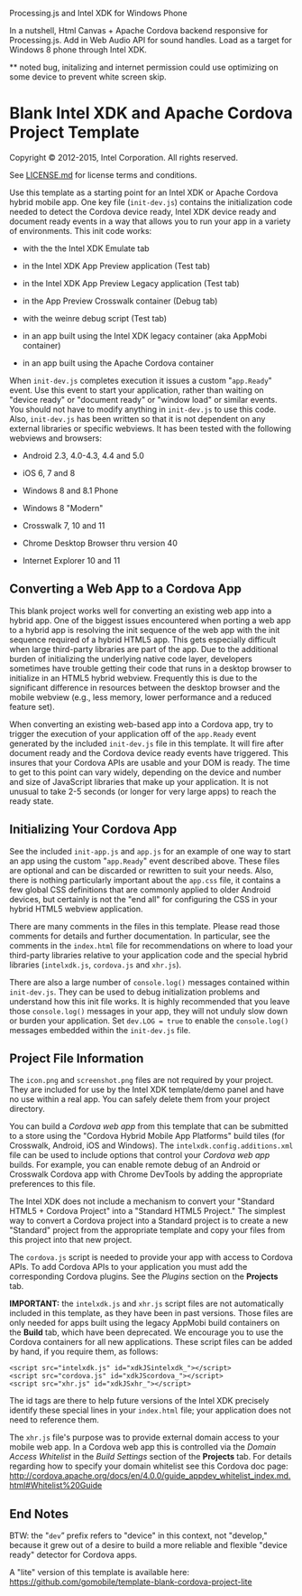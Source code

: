 Processing.js and Intel XDK for Windows Phone

In a nutshell, Html Canvas + Apache Cordova backend responsive for Processing.js. Add in Web Audio API for sound handles. Load as a target for Windows 8 phone through Intel XDK.

** noted bug, initalizing and internet permission could use optimizing on some device to prevent white screen skip. 


Blank Intel XDK and Apache Cordova Project Template
===================================================

Copyright © 2012-2015, Intel Corporation. All rights reserved.

See [LICENSE.md](<LICENSE.md>) for license terms and conditions.

Use this template as a starting point for an Intel XDK or Apache Cordova hybrid
mobile app. One key file (`init-dev.js`) contains the initialization code needed
to detect the Cordova device ready, Intel XDK device ready and document ready
events in a way that allows you to run your app in a variety of environments.
This init code works:

-   with the the Intel XDK Emulate tab

-   in the Intel XDK App Preview application (Test tab)

-   in the Intel XDK App Preview Legacy application (Test tab)

-   in the App Preview Crosswalk container (Debug tab)

-   with the weinre debug script (Test tab)

-   in an app built using the Intel XDK legacy container (aka AppMobi container)

-   in an app built using the Apache Cordova container

When `init-dev.js` completes execution it issues a custom "`app.Ready`" event.
Use this event to start your application, rather than waiting on "device ready"
or "document ready" or "window load" or similar events. You should not have to
modify anything in `init-dev.js` to use this code. Also, `init-dev.js` has been
written so that it is not dependent on any external libraries or specific
webviews. It has been tested with the following webviews and browsers:

-   Android 2.3, 4.0-4.3, 4.4 and 5.0

-   iOS 6, 7 and 8

-   Windows 8 and 8.1 Phone

-   Windows 8 "Modern"

-   Crosswalk 7, 10 and 11

-   Chrome Desktop Browser thru version 40

-   Internet Explorer 10 and 11

Converting a Web App to a Cordova App
-------------------------------------

This blank project works well for converting an existing web app into a hybrid
app. One of the biggest issues encountered when porting a web app to a hybrid
app is resolving the init sequence of the web app with the init sequence
required of a hybrid HTML5 app. This gets especially difficult when large
third-party libraries are part of the app. Due to the additional burden of
initializing the underlying native code layer, developers sometimes have trouble
getting their code that runs in a desktop browser to initialize in an HTML5
hybrid webview. Frequently this is due to the significant difference in
resources between the desktop browser and the mobile webview (e.g., less memory,
lower performance and a reduced feature set).

When converting an existing web-based app into a Cordova app, try to trigger the
execution of your application off of the `app.Ready` event generated by the
included `init-dev.js` file in this template. It will fire after document ready
and the Cordova device ready events have triggered. This insures that your
Cordova APIs are usable and your DOM is ready. The time to get to this point can
vary widely, depending on the device and number and size of JavaScript libraries
that make up your application. It is not unusual to take 2-5 seconds (or longer
for very large apps) to reach the ready state.

Initializing Your Cordova App
-----------------------------

See the included `init-app.js` and `app.js` for an example of one way to start
an app using the custom "`app.Ready`" event described above. These files are
optional and can be discarded or rewritten to suit your needs. Also, there is
nothing particularly important about the `app.css` file, it contains a few
global CSS definitions that are commonly applied to older Android devices, but
certainly is not the "end all" for configuring the CSS in your hybrid HTML5
webview application.

There are many comments in the files in this template. Please read those
comments for details and further documentation. In particular, see the comments
in the `index.html` file for recommendations on where to load your third-party
libraries relative to your application code and the special hybrid libraries
(`intelxdk.js`, `cordova.js` and `xhr.js`).

There are also a large number of `console.log()` messages contained within
`init-dev.js`. They can be used to debug initialization problems and understand
how this init file works. It is highly recommended that you leave those
`console.log()` messages in your app, they will not unduly slow down or burden
your application. Set `dev.LOG = true` to enable the `console.log()` messages
embedded within the `init-dev.js` file.

Project File Information
------------------------

The `icon.png` and `screenshot.png` files are not required by your project. They
are included for use by the Intel XDK template/demo panel and have no use within
a real app. You can safely delete them from your project directory.

You can build a *Cordova web app* from this template that can be submitted to a
store using the "Cordova Hybrid Mobile App Platforms" build tiles (for
Crosswalk, Android, iOS and Windows). The `intelxdk.config.additions.xml` file
can be used to include options that control your *Cordova web app* builds. For
example, you can enable remote debug of an Android or Crosswalk Cordova app with
Chrome DevTools by adding the appropriate preferences to this file.

The Intel XDK does not include a mechanism to convert your "Standard HTML5 +
Cordova Project" into a "Standard HTML5 Project." The simplest way to convert a
Cordova project into a Standard project is to create a new "Standard" project
from the appropriate template and copy your files from this project into that
new project.

The `cordova.js` script is needed to provide your app with access to Cordova
APIs. To add Cordova APIs to your application you must add the corresponding
Cordova plugins. See the *Plugins* section on the **Projects** tab.

**IMPORTANT:** the `intelxdk.js` and `xhr.js` script files are not automatically
included in this template, as they have been in past versions. Those files are
only needed for apps built using the legacy AppMobi build containers on the
**Build** tab, which have been deprecated. We encourage you to use the Cordova
containers for all new applications. These script files can be added by hand, if
you require them, as follows:

~~~~~~~~~~~~~~~~~~~~~~~~~~~~~~~~~~~~~~~~~~~~~~~~~~~~~~~~~~~~~~~~~~~~~~~~~~~~~~~~
<script src="intelxdk.js" id="xdkJSintelxdk_"></script>
<script src="cordova.js" id="xdkJScordova_"></script>
<script src="xhr.js" id="xdkJSxhr_"></script>
~~~~~~~~~~~~~~~~~~~~~~~~~~~~~~~~~~~~~~~~~~~~~~~~~~~~~~~~~~~~~~~~~~~~~~~~~~~~~~~~

The id tags are there to help future versions of the Intel XDK precisely
identify these special lines in your `index.html` file; your application does
not need to reference them.

The `xhr.js` file's purpose was to provide external domain access to your mobile
web app. In a Cordova web app this is controlled via the *Domain Access
Whitelist* in the *Build Settings* section of the **Projects** tab. For details
regarding how to specify your domain whitelist see this Cordova doc page:
<http://cordova.apache.org/docs/en/4.0.0/guide_appdev_whitelist_index.md.html#Whitelist%20Guide>

End Notes
---------

BTW: the "`dev`” prefix refers to "device" in this context, not "develop,"
because it grew out of a desire to build a more reliable and flexible "device
ready" detector for Cordova apps.

A "lite" version of this template is available here:
<https://github.com/gomobile/template-blank-cordova-project-lite>
